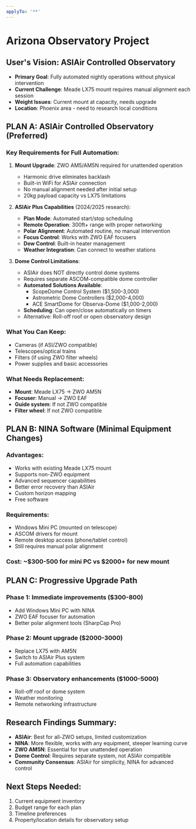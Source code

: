 ```yaml
---
applyTo: '**'
---
```


# Arizona Observatory Project

## User's Vision: ASIAir Controlled Observatory
- **Primary Goal**: Fully automated nightly operations without physical intervention
- **Current Challenge**: Meade LX75 mount requires manual alignment each session
- **Weight Issues**: Current mount at capacity, needs upgrade
- **Location**: Phoenix area - need to research local conditions

## PLAN A: ASIAir Controlled Observatory (Preferred)
### Key Requirements for Full Automation:
1. **Mount Upgrade**: ZWO AM5/AM5N required for unattended operation
   - Harmonic drive eliminates backlash
   - Built-in WiFi for ASIAir connection
   - No manual alignment needed after initial setup
   - 20kg payload capacity vs LX75 limitations

2. **ASIAir Plus Capabilities** (2024/2025 research):
   - **Plan Mode**: Automated start/stop scheduling
   - **Remote Operation**: 300ft+ range with proper networking
   - **Polar Alignment**: Automated routine, no manual intervention
   - **Focus Control**: Works with ZWO EAF focusers
   - **Dew Control**: Built-in heater management
   - **Weather Integration**: Can connect to weather stations

3. **Dome Control Limitations**:
   - ASIAir does NOT directly control dome systems
   - Requires separate ASCOM-compatible dome controller
   - **Automated Solutions Available**:
     - ScopeDome Control System ($1,500-3,000)
     - Astrometric Dome Controllers ($2,000-4,000) 
     - ACE SmartDome for Observa-Dome ($1,000-2,000)
   - **Scheduling**: Can open/close automatically on timers
   - Alternative: Roll-off roof or open observatory design

### What You Can Keep:
- Cameras (if ASI/ZWO compatible)
- Telescopes/optical trains
- Filters (if using ZWO filter wheels)
- Power supplies and basic accessories

### What Needs Replacement:
- **Mount**: Meade LX75 → ZWO AM5N
- **Focuser**: Manual → ZWO EAF
- **Guide system**: If not ZWO compatible
- **Filter wheel**: If not ZWO compatible

## PLAN B: NINA Software (Minimal Equipment Changes)
### Advantages:
- Works with existing Meade LX75 mount
- Supports non-ZWO equipment
- Advanced sequencer capabilities
- Better error recovery than ASIAir
- Custom horizon mapping
- Free software

### Requirements:
- Windows Mini PC (mounted on telescope)
- ASCOM drivers for mount
- Remote desktop access (phone/tablet control)
- Still requires manual polar alignment

### Cost: ~$300-500 for mini PC vs $2000+ for new mount

## PLAN C: Progressive Upgrade Path
### Phase 1: Immediate improvements ($300-800)
- Add Windows Mini PC with NINA
- ZWO EAF focuser for automation
- Better polar alignment tools (SharpCap Pro)

### Phase 2: Mount upgrade ($2000-3000)
- Replace LX75 with AM5N
- Switch to ASIAir Plus system
- Full automation capabilities

### Phase 3: Observatory enhancements ($1000-5000)
- Roll-off roof or dome system
- Weather monitoring
- Remote networking infrastructure

## Research Findings Summary:
- **ASIAir**: Best for all-ZWO setups, limited customization
- **NINA**: More flexible, works with any equipment, steeper learning curve
- **ZWO AM5N**: Essential for true unattended operation
- **Dome Control**: Requires separate system, not ASIAir compatible
- **Community Consensus**: ASIAir for simplicity, NINA for advanced control

## Next Steps Needed:
1. Current equipment inventory
2. Budget range for each plan
3. Timeline preferences
4. Property/location details for observatory setup
